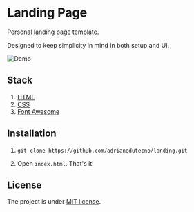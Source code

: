 # Landing Page

Personal landing page template.

Designed to keep simplicity in mind in both setup and UI.

![Demo](https://drive.google.com/file/d/1aZpwsuEqzdnsR2ZBKw7pPBhRRx-Dj_om/view?usp=sharing)

## Stack

1. [HTML](https://developer.mozilla.org/en-US/docs/Web/HTML)
2. [CSS](https://developer.mozilla.org/en-US/docs/Web/CSS)
3. [Font Awesome](https://fontawesome.com/)
 
## Installation

1. `git clone https://github.com/adrianedutecno/landing.git`

2. Open `index.html`. That's it!

## License

The project is under [MIT license](https://choosealicense.com/licenses/mit/).